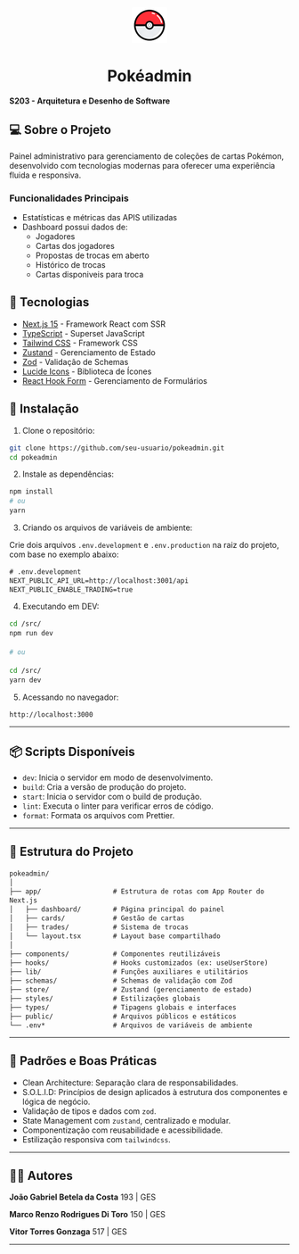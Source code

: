 <div class="flex" style="justify-content: left; align-items: center; text-align: center; gap: 12px;">

<img src=".github/pokeball.png" width="64" height="64" />

<h1>Pokéadmin</h1>

</div>

**S203 - Arquitetura e Desenho de Software**

## 💻 Sobre o Projeto

Painel administrativo para gerenciamento de coleções de cartas Pokémon, desenvolvido com tecnologias modernas para oferecer uma experiência fluida e responsiva.

### Funcionalidades Principais
- Estatísticas e métricas das APIS utilizadas
- Dashboard possui dados de:
  - Jogadores
  - Cartas dos jogadores
  - Propostas de trocas em aberto
  - Histórico de trocas
  - Cartas disponiveis para troca

## 🚀 Tecnologias

- [Next.js 15](https://nextjs.org/) - Framework React com SSR
- [TypeScript](https://www.typescriptlang.org/) - Superset JavaScript
- [Tailwind CSS](https://tailwindcss.com/) - Framework CSS
- [Zustand](https://zustand-demo.pmnd.rs/) - Gerenciamento de Estado
- [Zod](https://zod.dev/) - Validação de Schemas
- [Lucide Icons](https://lucide.dev/) - Biblioteca de Ícones
- [React Hook Form](https://react-hook-form.com/) - Gerenciamento de Formulários

## 🔧 Instalação

1. Clone o repositório:

```bash
git clone https://github.com/seu-usuario/pokeadmin.git
cd pokeadmin
```

2. Instale as dependências:

```bash
npm install
# ou
yarn
```

3. Criando os arquivos de variáveis de ambiente:

Crie dois arquivos `.env.development` e `.env.production` na raiz do projeto, com base no exemplo abaixo:

```env
# .env.development
NEXT_PUBLIC_API_URL=http://localhost:3001/api
NEXT_PUBLIC_ENABLE_TRADING=true
```

4. Executando em DEV:

```bash
cd /src/
npm run dev

# ou

cd /src/
yarn dev
```

5. Acessando no navegador:

```
http://localhost:3000
```

---

## 📦 Scripts Disponíveis

- `dev`: Inicia o servidor em modo de desenvolvimento.
- `build`: Cria a versão de produção do projeto.
- `start`: Inicia o servidor com o build de produção.
- `lint`: Executa o linter para verificar erros de código.
- `format`: Formata os arquivos com Prettier.

---

## 📁 Estrutura do Projeto

```
pokeadmin/
│
├── app/                  # Estrutura de rotas com App Router do Next.js
│   ├── dashboard/        # Página principal do painel
│   ├── cards/            # Gestão de cartas
│   ├── trades/           # Sistema de trocas
│   └── layout.tsx        # Layout base compartilhado
│
├── components/           # Componentes reutilizáveis
├── hooks/                # Hooks customizados (ex: useUserStore)
├── lib/                  # Funções auxiliares e utilitários
├── schemas/              # Schemas de validação com Zod
├── store/                # Zustand (gerenciamento de estado)
├── styles/               # Estilizações globais
├── types/                # Tipagens globais e interfaces
├── public/               # Arquivos públicos e estáticos
└── .env*                 # Arquivos de variáveis de ambiente
```

---

## 🧠 Padrões e Boas Práticas

- Clean Architecture: Separação clara de responsabilidades.
- S.O.L.I.D: Princípios de design aplicados à estrutura dos componentes e lógica de negócio.
- Validação de tipos e dados com `zod`.
- State Management com `zustand`, centralizado e modular.
- Componentização com reusabilidade e acessibilidade.
- Estilização responsiva com `tailwindcss`.

---

## 👨‍💻 Autores

**João Gabriel Betela da Costa**
193 | GES

**Marco Renzo Rodrigues Di Toro**
150 | GES

**Vitor Torres Gonzaga**
517 | GES

---
